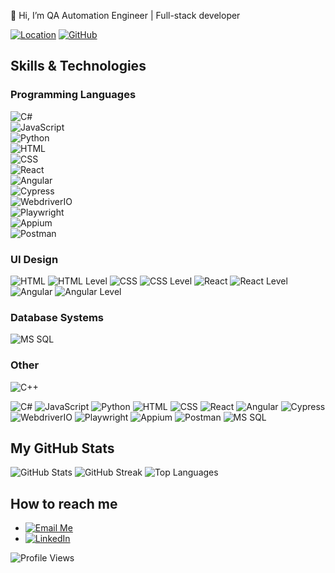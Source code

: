 👋 Hi, I’m QA Automation Engineer | Full-stack developer

[![Location](https://img.shields.io/badge/Location-Ukraine-0078D7?style=for-the-badge&logo=google-maps&logoColor=white)](https://goo.gl/maps) [![GitHub](https://img.shields.io/badge/GitHub-181717?style=for-the-badge&logo=github&logoColor=white)](https://github.com/gadiim)


## Skills & Technologies

### Programming Languages
![C#](https://img.shields.io/badge/C%23-Basic%2FIntermediate-239120?style=for-the-badge&logo=c-sharp)  
![JavaScript](https://img.shields.io/badge/JavaScript-Intermediate%2FAdvanced-black?style=for-the-badge&logo=javascript)  
![Python](https://img.shields.io/badge/Python-Intermediate-blue?style=for-the-badge&logo=python)  
![HTML](https://img.shields.io/badge/HTML-Intermediate-red?style=for-the-badge&logo=html5)  
![CSS](https://img.shields.io/badge/CSS-Intermediate-blue?style=for-the-badge&logo=css3)  
![React](https://img.shields.io/badge/React-Intermediate%2FAdvanced-61DAFB?style=for-the-badge&logo=react)  
![Angular](https://img.shields.io/badge/Angular-Intermediate%2FAdvanced-DD0031?style=for-the-badge&logo=angular)  
![Cypress](https://img.shields.io/badge/Cypress-Intermediate-17202C?style=for-the-badge&logo=cypress)  
![WebdriverIO](https://img.shields.io/badge/WebdriverIO-Intermediate-EA5906?style=for-the-badge&logo=webdriverio)  
![Playwright](https://img.shields.io/badge/Playwright-Intermediate%2FAdvanced-2EAD33?style=for-the-badge&logo=playwright)  
![Appium](https://img.shields.io/badge/Appium-Intermediate-472889?style=for-the-badge&logo=appium)  
![Postman](https://img.shields.io/badge/Postman-Intermediate-FF6C37?style=for-the-badge&logo=postman)  

### UI Design
![HTML](https://img.shields.io/badge/HTML-red?style=for-the-badge&logo=html5) ![HTML Level](https://img.shields.io/badge/Intermediate-2E2E2E?style=for-the-badge&logo=none) ![CSS](https://img.shields.io/badge/CSS-blue?style=for-the-badge&logo=css3) ![CSS Level](https://img.shields.io/badge/Intermediate-2E2E2E?style=for-the-badge&logo=none) ![React](https://img.shields.io/badge/React-61DAFB?style=for-the-badge&logo=react) ![React Level](https://img.shields.io/badge/Intermediate%2FAdvanced-2E2E2E?style=for-the-badge&logo=none) ![Angular](https://img.shields.io/badge/Angular-DD0031?style=for-the-badge&logo=angular) ![Angular Level](https://img.shields.io/badge/Intermediate%2FAdvanced-2E2E2E?style=for-the-badge&logo=none)

### Database Systems
![MS SQL](https://img.shields.io/badge/MS%20SQL-Basic%2FIntermediate-CC2927?style=for-the-badge&logo=microsoft-sql-server)

### Other
![C++](https://img.shields.io/badge/C%2B%2B-Basic%2FIntermediate-00599C?style=for-the-badge&logo=c%2B%2B)

![C#](https://img.shields.io/badge/-C%23-239120?style=flat-square&logo=c-sharp)
![JavaScript](https://img.shields.io/badge/-JavaScript-black?style=flat-square&logo=javascript)
![Python](https://img.shields.io/badge/-Python-blue?style=flat-square&logo=python)
![HTML](https://img.shields.io/badge/-HTML-red?style=flat-square&logo=html5)
![CSS](https://img.shields.io/badge/-CSS-blue?style=flat-square&logo=css3)
![React](https://img.shields.io/badge/-React-61DAFB?style=flat-square&logo=react)
![Angular](https://img.shields.io/badge/-Angular-DD0031?style=flat-square&logo=angular)
![Cypress](https://img.shields.io/badge/-Cypress-17202C?style=flat-square&logo=cypress)
![WebdriverIO](https://img.shields.io/badge/-WebdriverIO-EA5906?style=flat-square&logo=webdriverio)
![Playwright](https://img.shields.io/badge/-Playwright-2EAD33?style=flat-square&logo=playwright)
![Appium](https://img.shields.io/badge/-Appium-472889?style=flat-square&logo=appium)
![Postman](https://img.shields.io/badge/-Postman-FF6C37?style=flat-square&logo=postman)
![MS SQL](https://img.shields.io/badge/-MS%20SQL-CC2927?style=flat-square&logo=microsoft-sql-server)

## My GitHub Stats
![GitHub Stats](https://github-readme-stats.vercel.app/api?username=gadiim)
![GitHub Streak](https://streak-stats.demolab.com?user=gadiim)
![Top Languages](https://github-readme-stats.vercel.app/api/top-langs/?username=gadiim)

## How to reach me
- [![Email Me](https://img.shields.io/badge/Email_Me-1E88E5?style=for-the-badge&logo=minutemailer&logoColor=white)](mailto:gmelnik@bigmir.net)
- [![LinkedIn](https://img.shields.io/badge/LinkedIn-0077B5?style=for-the-badge&logo=linkedin&logoColor=white)](https://www.linkedin.com/in/hennadii-melnyk-26571b24a/)



![Profile Views](https://komarev.com/ghpvc/?username=gadiim&color=brightgreen)



